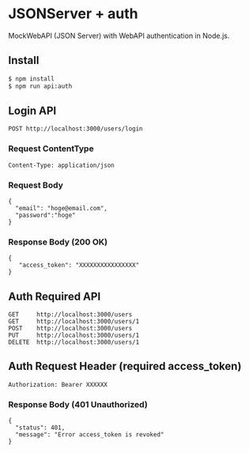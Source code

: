 # JSONServer + auth

MockWebAPI (JSON Server) with WebAPI authentication in Node.js.

## Install

```bash
$ npm install
$ npm run api:auth
```

## Login API

```
POST http://localhost:3000/users/login
```

### Request ContentType

```
Content-Type: application/json
```

### Request Body

```
{
  "email": "hoge@email.com",
  "password":"hoge"
}
```

### Response Body (200 OK)

```
{
   "access_token": "XXXXXXXXXXXXXXXX"
}
```

## Auth Required API

```
GET     http://localhost:3000/users
GET     http://localhost:3000/users/1
POST    http://localhost:3000/users
PUT     http://localhost:3000/users/1
DELETE  http://localhost:3000/users/1
```

## Auth Request Header (required access_token)

```
Authorization: Bearer XXXXXX
```

### Response Body (401 Unauthorized)

```
{
  "status": 401,
  "message": "Error access_token is revoked"
}
```
